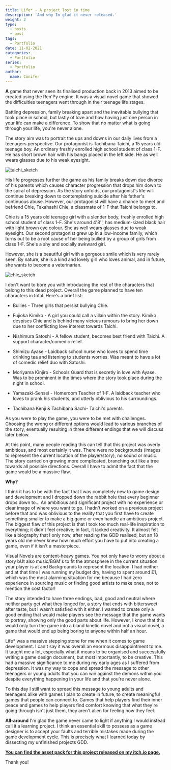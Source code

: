 ```yaml
---
title: Life* - A project lost in time
description: 'And why Im glad it never released.'
weight: 2
type:
  - posts
  - post
tags:
  - Portfolio
date: 11-02-2021
categories:
  - Portfolio
series:
  - Portfolio
author:
  name: Conifer
---
```


**A** game that never seen its finalised production back in 2013 aimed to be created using the Ren'Py engine. It was a visual novel game that showed the difficulties teenagers went through in their teenage life stages. 

Battling depression, family breaking apart and the inevitable bullying that took place in school, but lastly of love and how having just one person in your life can make a difference. To show that no matter what is going through your life, you're never alone.

The story aim was to portrait the ups and downs in our daily lives from a teenagers perspective. Our protagonist is Tachibana Taichi, a 15 years old teenage boy. An ordinary freshly enrolled high school student of class 1-F. He has short brown hair with his bangs placed in the left side. He as well wears glasses due to his weak eyesight.

![taichi_sketch](https://i.postimg.cc/MHMDCryz/taichi-sketch.png#center)

His life progresses further the game as his family breaks down due divorce of his parents which causes character progression that drops him down to the spiral of depression. As the story unfolds, our protagonist's life will continue breaking down to contemplating suicide after his father's continuous abuse. However, our protagonist will have a chance to meet and befriend Chie, Takahashi Chie, a classmate of 1-F that Taichi belongs to.

Chie is a 15 years old teenage girl with a slender body, freshly enrolled high school student of class 1-F. She's around 4'8'', has medium-sized black hair with light brown eye colour. She as well wears glasses due to weak eyesight. Our second protagonist grew up in a low-income family, which turns out to be a root cause of her being bullied by a group of girls from class 1-F. She's a shy and socially awkward girl. 

However, she is a beautiful girl with a gorgeous smile which is very rarely seen. By nature, she is a kind and lovely girl who loves animal, and in future, she wants to become a veterinarian.

![chie_sketch](https://i.postimg.cc/85bfXdFt/chie-sketch.png#center)

I don't want to bore you with introducing the rest of the characters that belong to this dead project. Overall the game planned to have ten characters in total. Here's a brief list:

- Bullies - Three girls that persist bullying Chie.

- Fujioka Kimiko - A girl you could call a villain within the story. Kimiko despises Chie and is behind many vicious rumours to bring her down due to her conflicting love interest towards Taichi.

- Nishimura Satoshi - A fellow student, becomes best friend with Taichi. A support character/comedic relief.

- Shimizu Ayase - Laidback school nurse who loves to spend time drinking tea and listening to students worries. Was meant to have a lot of comedic relief duo with Satoshi.

- Moriyama Kinjiro - Schools Guard that is secretly in love with Ayase. Was to be prominent in the times where the story took place during the night in school.

- Yamazaki-Sensei - Homeroom Teacher of 1-F. A laidback teacher who loves to prank his students, and utterly oblivious to his surroundings.

- Tachibana Kenji & Tachibana Sachi- Taichi's parents.

As you were to play the game, you were to be met with challenges. Choosing the wrong or different options would lead to various branches of the story, eventually resulting in three different endings that we will discuss later below.

At this point, many people reading this can tell that this project was overly ambitious, and most certainly it was. There were no backgrounds (images to represent the current location of the player/story), no sound or music. The story carried on growing more complicated, branching out like a tree towards all possible directions. Overall I have to admit the fact that the game would be a massive flaw.

**Why?**

I think it has to be with the fact that I was completely new to game design and development and I dropped down the rabbit hole that every beginner drops down to... An ambitious and significant project with no experience or clear image of where you want to go. I hadn't worked on a previous project before that and was oblivious to the reality that you first have to create something smaller to make a big game or even handle an ambitious project. The biggest flaw of this project is that I took too much real-life inspiration to everything; it didn't feel creative; in fact, it lacked creativity. It almost felt like a biography that I only now, after reading the GDD realised, but an 18 years old me never knew how much effort you have to put into creating a game, even if it isn't a masterpiece.

Visual Novels are content-heavy games. You not only have to worry about a story bUt also music/BGM's to fit the atmosphere in the current situation your player is at and Backgrounds to represent the location. I had neither and at that time I was running my budget dry, having to spent around £1, which was the most alarming situation for me because I had zero experience in sourcing music or finding good artists to make ones, not to mention the cost factor!

The story intended to have three endings, bad, good and neutral where neither party get what they longed for, a story that ends with bittersweet after taste, but I wasn't satisfied with it either. I wanted to create only a good ending that would make players see the message that the game wants to portray, showing only the good parts about life. However, I know that this would only turn the game into a bland kinetic novel and not a visual novel, a game that would end up being boring to anyone within half an hour.

Life* was a massive stepping stone for me when it comes to game development. I can't say it was overall an enormous disappointment to me. It taught me a lot, especially what it means to be organised and successfully writing a game design document, but most importantly, to be creative. This had a massive significance to me during my early ages as I suffered from depression. It was my way to cope and spread the message to other teenagers or young adults that you can win against the demons within you despite everything happening in your life and that you're never alone. 

To this day I still want to spread this message to young adults and teenagers alike with games I plan to create in future, to create meaningful games that people can connect to. Games that help players find their inner peace and games to help players find comfort knowing that what they're going through isn't just them, they aren't alien for feeling how they feel.

**All-around** I'm glad the game never came to light if anything I would instead call it a learning project. I think an essential skill to possess as a game designer is to accept your faults and terrible mistakes made during the game development cycle. This is precisely what I learned today by dissecting my unfinished projects GDD.

**[You can find the asset pack for this project released on my itch.io page.](https://conifer-dev.itch.io/visual-novel-characters-asset-pack)**

Thank you!


[go]: https://golang.org/

[gohtmltemplate]: https://golang.org/pkg/html/template/
